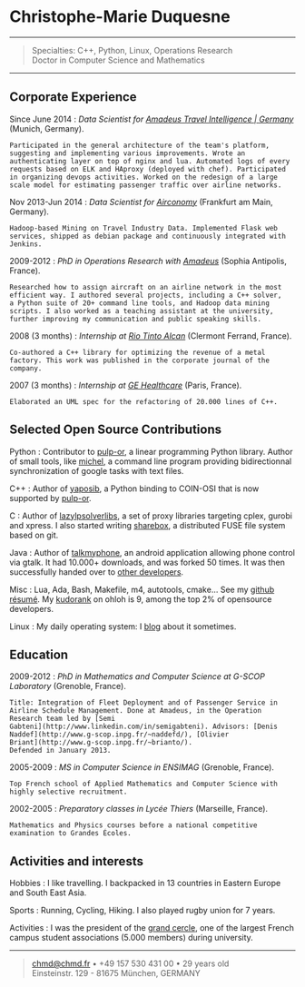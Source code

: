 Christophe-Marie Duquesne
=========================

----

>  Specialties: C++, Python, Linux, Operations Research\
>  Doctor in Computer Science and Mathematics

----

Corporate Experience
--------------------

Since June 2014
:   *Data Scientist for [Amadeus Travel Intelligence | Germany](http://www.amadeus.com)*
    (Munich, Germany).

    Participated in the general architecture of the team's platform,
    suggesting and implementing various improvements. Wrote an
    authenticating layer on top of nginx and lua. Automated logs of every
    requests based on ELK and HAproxy (deployed with chef). Participated
    in organizing devops activities. Worked on the redesign of a large
    scale model for estimating passenger traffic over airline networks.

Nov 2013-Jun 2014
:   *Data Scientist for [Airconomy](https://www.airconomy.com/)*
    (Frankfurt am Main, Germany).

    Hadoop-based Mining on Travel Industry Data. Implemented Flask web
    services, shipped as debian package and continuously integrated with
    Jenkins.

2009-2012
:   *PhD in Operations Research with
    [Amadeus](http://www.amadeus.com)* (Sophia
    Antipolis, France).

    Researched how to assign aircraft on an airline network in the most
    efficient way. I authored several projects, including a C++ solver,
    a Python suite of 20+ command line tools, and Hadoop data mining
    scripts. I also worked as a teaching assistant at the university,
    further improving my communication and public speaking skills.

2008 (3 months)
:   *Internship at [Rio Tinto Alcan](http://www.riotintoalcan.com/)*
    (Clermont Ferrand, France).

    Co-authored a C++ library for optimizing the revenue of a metal
    factory. This work was published in the corporate journal of the
    company.

2007 (3 months)
:   *Internship at [GE
    Healthcare](http://www3.gehealthcare.com/en/Global_Gateway)* (Paris,
    France).

    Elaborated an UML spec for the refactoring of 20.000 lines of C++.

Selected Open Source Contributions
----------------------------------

Python
:   Contributor to [pulp-or](http://code.google.com/p/pulp-or/), a
    linear programming Python library. Author of small tools, like
    [michel](https://github.com/chmduquesne/michel), a command line
    program providing bidirectionnal synchronization of google tasks
    with text files.

C++
:   Author of
    [yaposib](http://yaposib.readthedocs.org/en/latest/index.html), a
    Python binding to COIN-OSI that is now supported by
    [pulp-or](http://code.google.com/p/pulp-or/).

C
:   Author of
    [lazylpsolverlibs](https://code.google.com/p/lazylpsolverlibs/), a
    set of proxy libraries targeting cplex, gurobi and xpress. I also
    started writing
    [sharebox](https://github.com/chmduquesne/sharebox-fs), a
    distributed FUSE file system based on git.

Java
:   Author of [talkmyphone](http://code.google.com/p/talkmyphone/), an
    android application allowing phone control via gtalk. It had 10.000+
    downloads, and was forked 50 times. It was then successfully handed
    over to [other developers](http://code.google.com/p/gtalksms/).

Misc
:   Lua, Ada, Bash, Makefile, m4, autotools, cmake... See my [github
    résumé](http://resume.github.com/?chmduquesne). My
    [kudorank](http://meta.ohloh.net/kudos/) on ohloh is 9, among the
    top 2% of opensource developers.

Linux
:   My daily operating system: I [blog](http://blog.chmd.fr) about it
    sometimes.

Education
---------

2009-2012
:   *PhD in Mathematics and Computer Science at G-SCOP Laboratory*
    (Grenoble, France).

    Title: Integration of Fleet Deployment and of Passenger Service in
    Airline Schedule Management. Done at Amadeus, in the Operation
    Research team led by [Semi
    Gabteni](http://www.linkedin.com/in/semigabteni). Advisors: [Denis
    Naddef](http://www.g-scop.inpg.fr/~naddefd/), [Olivier
    Briant](http://www.g-scop.inpg.fr/~brianto/).
    Defended in January 2013.

2005-2009
:   *MS in Computer Science in ENSIMAG* (Grenoble, France).

    Top French school of Applied Mathematics and Computer Science with
    highly selective recruitment.

2002-2005
:   *Preparatory classes in Lycée Thiers* (Marseille, France).

    Mathematics and Physics courses before a national competitive
    examination to Grandes Écoles.

Activities and interests
------------------------

Hobbies
:   I like travelling. I backpacked in 13 countries in Eastern Europe
    and South East Asia.

Sports
:   Running, Cycling, Hiking. I also played rugby union for 7 years.

Activities
:   I was the president of the [grand
    cercle](http://www.grandcercle.org), one of the largest French
    campus student associations (5.000 members) during university.

----

> <chmd@chmd.fr> • +49 157 530 431 00 • 29 years old\
>  Einsteinstr. 129 - 81675 München, GERMANY
